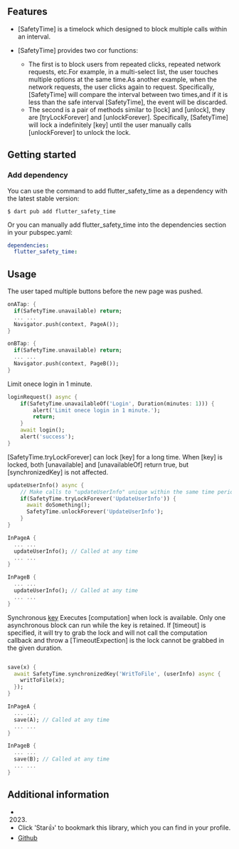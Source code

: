 <!--
This README describes the package. If you publish this package to pub.dev,
this README's contents appear on the landing page for your package.

For information about how to write a good package README, see the guide for
[writing package pages](https://dart.dev/guides/libraries/writing-package-pages).

For general information about developing packages, see the Dart guide for
[creating packages](https://dart.dev/guides/libraries/create-library-packages)
and the Flutter guide for
[developing packages and plugins](https://flutter.dev/developing-packages).
-->



## Features
- [SafetyTime] is a timelock which designed to block multiple calls within an interval. 

- [SafetyTime] provides two cor functions:
    - The first is to block users from repeated clicks, repeated network requests, etc.For example, in a multi-select list, the user touches multiple options at the same time.As another example, when the network requests, the user clicks again to request.
Specifically, [SafetyTime] will compare the interval between two times,and if it is less than the safe interval [SafetyTime], the event will be discarded.
    - The second is a pair of methods similar to [lock] and [unlock], they are [tryLockForever] and [unlockForever]. Specifically, [SafetyTime] will lock a indefinitely [key] until the user manually calls [unlockForever] to unlock the lock.

## Getting started
### Add dependency

You can use the command to add flutter_safety_time as a dependency with the latest stable version:

```console
$ dart pub add flutter_safety_time
```

Or you can manually add flutter_safety_time into the dependencies section in your pubspec.yaml:

```yaml
dependencies:
  flutter_safety_time:
```

## Usage
The user taped multiple buttons before the new page was pushed.
```dart
onATap: {
  if(SafetyTime.unavailable) return;
  ... ...
  Navigator.push(context, PageA());
}

onBTap: {
  if(SafetyTime.unavailable) return;
  ... ...
  Navigator.push(context, PageB());
}
```

Limit onece login in 1 minute.
```dart
loginRequest() async {
    if(SafetyTime.unavailableOf('Login', Duration(minutes: 1))) {
        alert('Limit onece login in 1 minute.');
        return;
    }
    await login();
    alert('success');
}
```

[SafetyTime.tryLockForever] can lock [key] for a long time. When [key] is locked, both [unavailable] and [unavailableOf] return true, but [synchronizedKey] is not affected.
```dart
updateUserInfo() async {
    // Make calls to "updateUserInfo" unique within the same time period.
    if(SafetyTime.tryLockForever('UpdateUserInfo')) {
      await doSomething();
      SafetyTime.unlockForever('UpdateUserInfo');
    }
}

InPageA {
  ... ...
  updateUserInfo(); // Called at any time
  ... ...
}

InPageB {
  ... ...
  updateUserInfo(); // Called at any time
  ... ...
}
```

Synchronous [key](non-reentrant)
Executes [computation] when lock is available.
Only one asynchronous block can run while the key is retained.
If [timeout] is specified, it will try to grab the lock and will not call the computation callback and throw a [TimeoutExpection] is the lock cannot be grabbed in the given duration.
```dart

save(x) {
  await SafetyTime.synchronizedKey('WritToFile', (userInfo) async {
    writToFile(x);
  });
}

InPageA {
  ... ...
  save(A); // Called at any time
  ... ...
}

InPageB {
  ... ...
  save(B); // Called at any time
  ... ...
}
```

## Additional information
- 2023.
- Click 'Star👍' to bookmark this library, which you can find in your profile.
- [Github](https://github.com/Meterwhite/flutter_safety_time)
